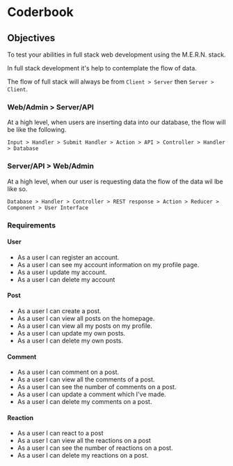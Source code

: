 # Coderbook

## Objectives

To test your abilities in full stack web development using the M.E.R.N. stack.

In full stack development it's help to contemplate the flow of data.

The flow of full stack will always be from `Client > Server` then `Server > Client`.

### Web/Admin > Server/API

At a high level, when users are inserting data into our database, the flow will be like the following.

`Input > Handler > Submit Handler > Action > API > Controller > Handler > Database`

### Server/API > Web/Admin

At a high level, when our user is requesting data the flow of the data wil lbe like so.

`Database > Handler > Controller > REST response > Action > Reducer > Component > User Interface`

### Requirements

#### User

- As a user I can register an account.
- As a user I can see my account information on my profile page.
- As a user I update my account.
- As a user I can delete my account

#### Post

- As a user I can create a post.
- As a user I can view all posts on the homepage.
- As a user I can view all my posts on my profile.
- As a user I can update my own posts.
- As a user I can delete my own posts.

#### Comment

- As a user I can comment on a post.
- As a user I can view all the comments of a post.
- As a user I can see the number of comments on a post.
- As a user I can update a comment which I've made.
- As a user I can delete my comments on a post.

#### Reaction

- As a user I can react to a post
- As a user I can view all the reactions on a post
- As a user I can see the number of reactions on a post.
- As a user I can delete my reactions on a post.
